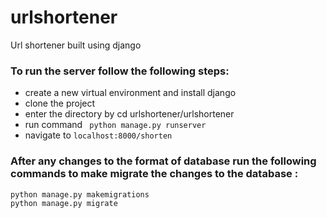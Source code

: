 # urlshortener

Url shortener built using django

### To run the server follow the following steps:

- create a new virtual environment and install django
- clone the project
- enter the directory by cd urlshortener/urlshortener
- run command ` python manage.py runserver`
- navigate to `localhost:8000/shorten`

### After any changes to the format of database run the following commands to make migrate the changes to the database :

```
python manage.py makemigrations
python manage.py migrate
```
